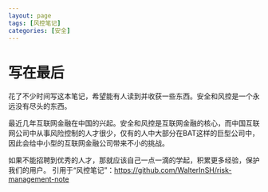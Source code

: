 ```yaml
---
layout: page
tags: [风控笔记]
categories: [安全]
---
```

# 写在最后

花了不少时间写这本笔记，希望能有人读到并收获一些东西。安全和风控是一个永远没有尽头的东西。

最近几年互联网金融在中国的兴起。安全和风控是互联网金融的核心，而中国互联网公司中从事风险控制的人才很少，仅有的人中大部分在BAT这样的巨型公司中，因此会给中小型的互联网金融公司带来不小的挑战。

如果不能招聘到优秀的人才，那就应该自己一点一滴的学起，积累更多经验，保护我们的用户。
引用于“风控笔记”：https://github.com/WalterInSH/risk-management-note